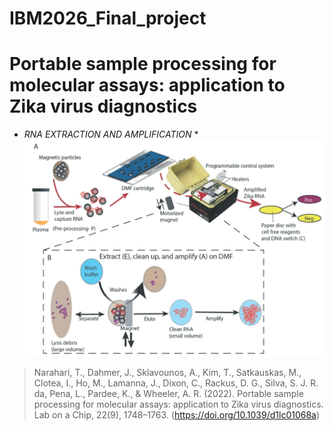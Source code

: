 # IBM2026_Final_project


### 
# Portable sample processing for molecular assays: application to Zika virus diagnostics
* *RNA EXTRACTION AND AMPLIFICATION* *
![imagen](https://github.com/ammeynard/IBM2026/blob/main/workflow.png)

> Narahari, T., Dahmer, J., Sklavounos, A., Kim, T., Satkauskas, M., Clotea, I., Ho, M., Lamanna, J., Dixon, C., Rackus, D. G., Silva, S. J. R. da, Pena, L., Pardee, K., & Wheeler, A. R. (2022). Portable sample processing for molecular assays: application to Zika virus diagnostics. Lab on a Chip, 22(9), 1748–1763. (https://doi.org/10.1039/d1lc01068a)


